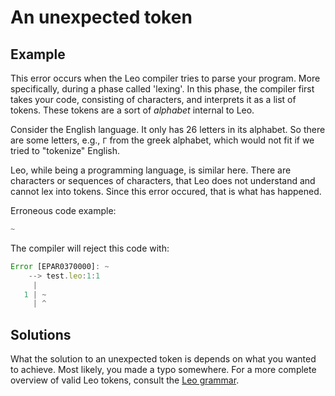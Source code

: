 # An unexpected token

## Example

This error occurs when the Leo compiler tries to parse your program.
More specifically, during a phase called 'lexing'.
In this phase, the compiler first takes your code,
consisting of characters, and interprets it as a list of tokens.
These tokens are a sort of *alphabet* internal to Leo.

Consider the English language. It only has 26 letters in its alphabet.
So there are some letters, e.g., `Γ` from the greek alphabet,
which would not fit if we tried to "tokenize" English.

Leo, while being a programming language, is similar here.
There are characters or sequences of characters,
that Leo does not understand and cannot lex into tokens.
Since this error occured, that is what has happened.

Erroneous code example:

```js
~
```

The compiler will reject this code with:

```js
Error [EPAR0370000]: ~
    --> test.leo:1:1
     |
   1 | ~
     | ^
```

## Solutions

What the solution to an unexpected token is depends on what you wanted to achieve.
Most likely, you made a typo somewhere.
For a more complete overview of valid Leo tokens, consult the [Leo grammar](https://github.com/AleoHQ/leo/blob/testnet3/grammar/README.md).
